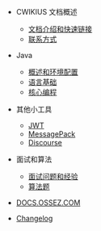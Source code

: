 - CWIKIUS 文档概述
  - [文档介绍和快速链接](README.md)
  - [联系方式](CONTACT.md)

- Java
  - [概述和环境配置](java/index.md)
  - [语言基础](java/fundamentals/index.md)
  - [核心编程](java/core/index.md)
  
- 其他小工具
  - [JWT](jwt/README.md)
  - [MessagePack](message-pack/index.md)
  - [Discourse](discourse/index.md)

- 面试和算法
  - [面试问题和经验](interview/index.md)
  - [算法题](algorithm/index.md)
  
- [DOCS.OSSEZ.COM](https://docs.ossez.com/#/)
- [Changelog](changelog.md)